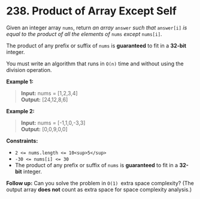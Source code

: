 # 238. Product of Array Except Self

Given an integer array `nums`, return _an array_ `answer` _such that_ `answer[i]` _is equal to the product of all the elements of_ `nums` _except_ `nums[i]`.

The product of any prefix or suffix of `nums` is **guaranteed** to fit in a **32-bit** integer.

You must write an algorithm that runs in `O(n)` time and without using the division operation.

**Example 1:**  
> **Input:** nums = [1,2,3,4]  
> **Output:** [24,12,8,6]

**Example 2:**  
> **Input:** nums = [-1,1,0,-3,3]  
> **Output:** [0,0,9,0,0]

**Constraints:**
* `2 <= nums.length <= 10<sup>5</sup>`
* `-30 <= nums[i] <= 30`
* The product of any prefix or suffix of `nums` is **guaranteed** to fit in a **32-bit** integer.

**Follow up:** Can you solve the problem in `O(1) `extra space complexity? 
(The output array **does not** count as extra space for space complexity analysis.)